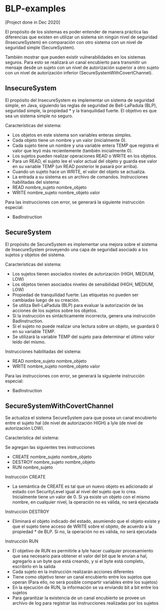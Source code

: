 # BLP-examples

[Project done in Dec 2020]

El propósito de los sistemas es poder entender de manera práctica las diferencias que
existen en utilizar un sistema sin ningún nivel de seguridad (InsecureSystem) en
comparación con otro sistema con un nivel de seguridad simple (SecureSystem).

También mostrar que pueden existir vulnerabilidades en los sistemas seguros. Para esto se
realizará un canal encubierto para transmitir un mensaje desde un sujeto con un nivel de
autorización superior a otro sujeto con un nivel de autorización inferior
(SecureSystemWithCovertChannel).

## InsecureSystem

El propósito del InsecureSystem es implementar un sistema de seguridad simple, en Java, siguiendo las reglas de seguridad de Bell-LaPadula (BLP), seguridad simple, la propiedad * y la tranquilidad fuerte. El objetivo es que sea un sistema simple no seguro.

Características del sistema:
- Los objetos en este sistema son variables enteras simples.
- Cada objeto tiene un nombre y un valor (inicialmente 0).
- Cada sujeto tiene un nombre y una variable entera TEMP que registra el valor que
leyó más recientemente (también inicialmente 0).
- Los sujetos pueden realizar operaciones READ o WRITE en los objetos.
- Para un READ, el sujeto lee el valor actual del objeto y guarda ese valor en su
variable TEMP (un READ posterior le pasará por arriba).
- Cuando un sujeto hace un WRITE, el valor del objeto se actualiza.
- La entrada a su sistema es un archivo de comandos.
Instrucciones habilitadas del sistema:
- READ nombre_sujeto nombre_objeto
- WRITE nombre_sujeto nombre_objeto valor

Para las instrucciones con error, se generará la siguiente instrucción especial:
- BadInstruction

## SecureSystem

El propósito de SecureSystem es implementar una mejora sobre el sistema de InsecureSystem proveyendo una capa de seguridad asociado a los sujetos y objetos del sistema.

Características del sistema:
- Los sujetos tienen asociados niveles de autorización (HIGH, MEDIUM, LOW)
- Los objetos tienen asociados niveles de sensibilidad (HIGH, MEDIUM, LOW)
- Propiedad de tranquilidad fuerte: Las etiquetas no pueden ser cambiadas luego de su creación.
- Se utiliza Bell-LaPadula (BLP) para evaluar la autorización de las acciones de los sujetos sobre los objetos.
- Si la instrucción es sintácticamente incorrecta, genera una instrucción BadInstruction.
- Si el sujeto no puede realizar una lectura sobre un objeto, se guardará 0 en su variable TEMP.
- Se utilizará la variable TEMP del sujeto para determinar el último valor leído del mismo.

Instrucciones habilitadas del sistema:
- READ nombre_sujeto nombre_objeto
- WRITE nombre_sujeto nombre_objeto valor

Para las instrucciones con error, se generará la siguiente instrucción especial:
- BadInstruction

## SecureSystemWithCovertChannel

Se actualiza el sistema SecureSystem para que posea un canal encubierto entre el sujeto hal (de nivel de autorización HIGH) a lyle (de nivel de autorización LOW).

Característica del sistema:

Se agregan las siguientes tres instrucciones
- CREATE nombre_sujeto nombre_objeto
- DESTROY nombre_sujeto nombre_objeto
- RUN nombre_sujeto

Instrucción CREATE
- La semántica de CREATE es tal que un nuevo objeto es adicionado al estado con SecurityLevel igual al nivel del sujeto que lo crea. Inicialmente tiene un valor de 0. Si ya existe un objeto con el mismo nombre, en cualquier nivel, la operación no es válida, no será ejecutada

Instrucción DESTROY
- Eliminará el objeto indicado del estado, asumiendo que el objeto existe y que
el sujeto tiene acceso de WRITE sobre el objeto, de acuerdo a la propiedad *
de BLP. Si no, la operación no es válida, no será ejecutada

Instrucción RUN
- El objetivo de RUN es permitirle a lyle hacer cualquier procesamiento que sea necesario para obtener el valor del bit que le envían a hal, agregarlo a un byte que está creando, y si el byte está completo, escribirlo en la salida
- Cada sujeto en la instrucción realizarán acciones diferentes
- Tiene como objetivo tener un canal encubierto entre los sujetos que operan (Para ello, no será posible compartir variables entre los sujetos)
- En la ejecución de RUN, la información se va enviando bit a bit entre los sujetos
- Para garantizar la existencia de un canal encubierto se provee un archivo de log para registrar las instrucciones realizadas por los sujetos
